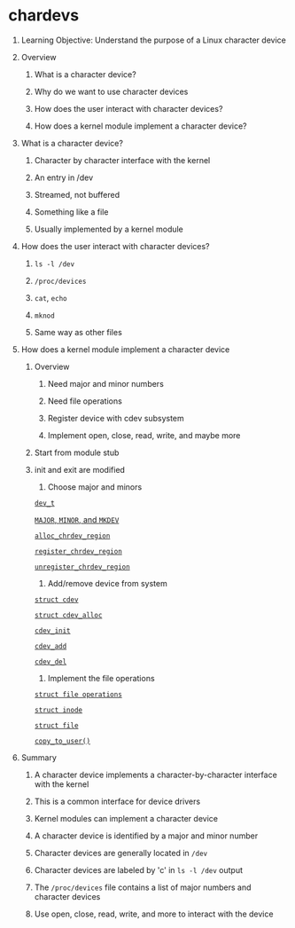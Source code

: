 # chardevs

1. Learning Objective: Understand the purpose of a Linux character device

1. Overview

    1. What is a character device?

    1. Why do we want to use character devices

    1. How does the user interact with character devices?

    1. How does a kernel module implement a character device?

1. What is a character device?

    1. Character by character interface with the kernel

    1. An entry in /dev

    1. Streamed, not buffered

    1. Something like a file

    1. Usually implemented by a kernel module

1. How does the user interact with character devices?

    1. `ls -l /dev`

    1. `/proc/devices`

    1. `cat`, `echo`

    1. `mknod`

    1. Same way as other files

1. How does a kernel module implement a character device

    1. Overview

        1. Need major and minor numbers

        1. Need file operations

        1. Register device with cdev subsystem

        1. Implement open, close, read, write, and maybe more

    1. Start from module stub

    1. init and exit are modified

        1. Choose major and minors

        [`dev_t`](https://elixir.bootlin.com/linux/v6.5/source/include/linux/types.h#L21)

        [`MAJOR`, `MINOR`, and `MKDEV`](https://elixir.bootlin.com/linux/v6.5/source/include/linux/kdev_t.h#L10)

        [`alloc_chrdev_region`](https://elixir.bootlin.com/linux/v6.5/source/fs/char_dev.c#L236)

        [`register_chrdev_region`](https://elixir.bootlin.com/linux/v6.5/source/fs/char_dev.c#L200)

        [`unregister_chrdev_region`](https://elixir.bootlin.com/linux/v6.5/source/fs/char_dev.c#L311)

        1. Add/remove device from system

        [`struct cdev`](https://elixir.bootlin.com/linux/v6.5/source/include/linux/cdev.h#L14)

        [`struct cdev_alloc`](https://elixir.bootlin.com/linux/v6.5/source/fs/char_dev.c#L640)

        [`cdev_init`](https://elixir.bootlin.com/linux/v6.5/source/fs/char_dev.c#L658)

        [`cdev_add`](https://elixir.bootlin.com/linux/v6.5/source/fs/char_dev.c#L479)

        [`cdev_del`](https://elixir.bootlin.com/linux/v6.5/source/fs/char_dev.c#L601)

        1. Implement the file operations

        [`struct file operations`](https://elixir.bootlin.com/linux/v6.5/source/include/linux/fs.h#L1774)

        [`struct inode`](https://elixir.bootlin.com/linux/v6.5/source/include/linux/fs.h#L608)

        [`struct file`](https://elixir.bootlin.com/linux/v6.5/source/include/linux/fs.h#L961)

        [`copy_to_user()`](https://elixir.bootlin.com/linux/v6.5/source/include/linux/uaccess.h#L188)

1. Summary

    1. A character device implements a character-by-character interface with the kernel

    1. This is a common interface for device drivers

    1. Kernel modules can implement a character device

    1. A character device is identified by a major and minor number

    1. Character devices are generally located in `/dev`

    1. Character devices are labeled by 'c' in `ls -l /dev` output

    1. The `/proc/devices` file contains a list of major numbers and character devices

    1. Use open, close, read, write, and more to interact with the device
